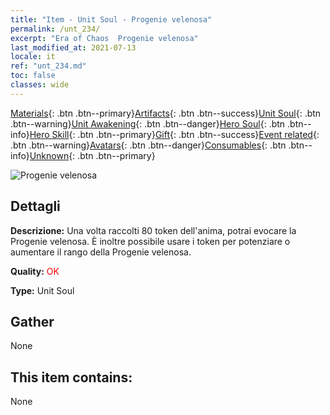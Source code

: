 ```yaml
---
title: "Item - Unit Soul - Progenie velenosa"
permalink: /unt_234/
excerpt: "Era of Chaos  Progenie velenosa"
last_modified_at: 2021-07-13
locale: it
ref: "unt_234.md"
toc: false
classes: wide
---
```

 [Materials](/ItemsIT/){: .btn .btn--primary}[Artifacts](/ItemsIT/Artifacts/){: .btn .btn--success}[Unit Soul](/ItemsIT/UnitSoul/){: .btn .btn--warning}[Unit Awakening](/ItemsIT/UnitAwakening/){: .btn .btn--danger}[Hero Soul](/ItemsIT/HeroSoul/){: .btn .btn--info}[Hero Skill](/ItemsIT/HeroSkill/){: .btn .btn--primary}[Gift](/ItemsIT/Gift/){: .btn .btn--success}[Event related](/ItemsIT/Events/){: .btn .btn--warning}[Avatars](/ItemsIT/Avatars/){: .btn .btn--danger}[Consumables](/ItemsIT/Consumables/){: .btn .btn--info}[Unknown](/ItemsIT/Unknown/){: .btn .btn--primary}

 ![Progenie velenosa](/images/u/ti_yanmo.jpg)

## Dettagli
 **Descrizione:** Una volta raccolti 80 token dell'anima, potrai evocare la Progenie velenosa. È inoltre possibile usare i token per potenziare o aumentare il rango della Progenie velenosa.

 **Quality:** <span style="color: #FF0000">OK</span>

 **Type:** Unit Soul

## Gather

  None

## This item contains:

  None

